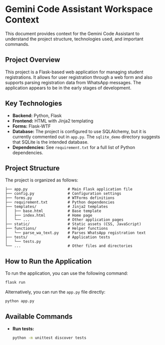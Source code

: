 # Gemini Code Assistant Workspace Context

This document provides context for the Gemini Code Assistant to understand the project structure, technologies used, and important commands.

## Project Overview

This project is a Flask-based web application for managing student registrations. It allows for user registration through a web form and also supports parsing registration data from WhatsApp messages. The application appears to be in the early stages of development.

## Key Technologies

*   **Backend:** Python, Flask
*   **Frontend:** HTML with Jinja2 templating
*   **Forms:** Flask-WTF
*   **Database:** The project is configured to use SQLAlchemy, but it is currently commented out in `app.py`. The `sqlite_demo` directory suggests that SQLite is the intended database.
*   **Dependencies:** See `requirement.txt` for a full list of Python dependencies.

## Project Structure

The project is organized as follows:

```
├── app.py                  # Main Flask application file
├── config.py               # Configuration settings
├── forms.py                # WTForms definitions
├── requirement.txt         # Python dependencies
├── templates/              # Jinja2 templates
│   ├── base.html           # Base template
│   ├── index.html          # Home page
│   └── ...                 # Other application pages
├── static/                 # Static assets (CSS, JavaScript)
├── functions/              # Helper functions
│   └── parse_wa_text.py    # Parses WhatsApp registration text
├── tests/                  # Application tests
│   └── tests.py
└── ...                     # Other files and directories
```

## How to Run the Application

To run the application, you can use the following command:

```bash
flask run
```

Alternatively, you can run the `app.py` file directly:

```bash
python app.py
```

## Available Commands

*   **Run tests:**
    ```bash
    python -m unittest discover tests
    ```
